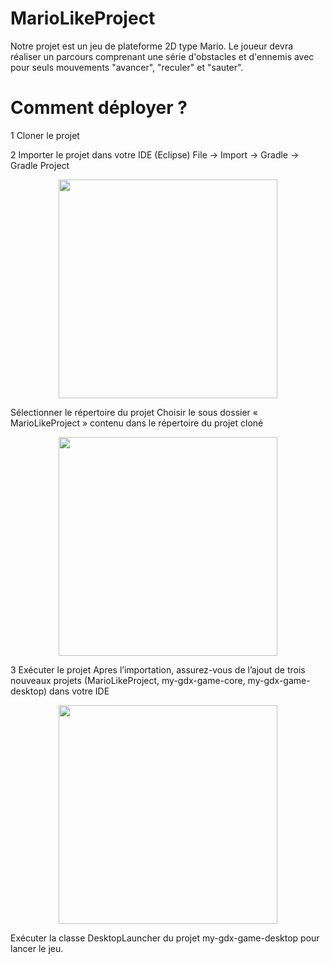 # MarioLikeProject

Notre projet est un jeu de plateforme 2D type Mario. Le joueur devra réaliser un parcours comprenant une série d'obstacles et d'ennemis avec pour seuls mouvements "avancer", "reculer" et "sauter". 

# Comment déployer ?
1 Cloner le projet 

2 Importer le projet dans votre IDE (Eclipse)
File -> Import -> Gradle -> Gradle Project

<p align="center">
  <img src="https://user-images.githubusercontent.com/22750403/33494640-e352c74c-d691-11e7-8c47-fd0cfb8826bf.png" width="350"/>
</p>

Sélectionner le répertoire du projet 
Choisir le sous dossier « MarioLikeProject » contenu dans le répertoire du projet cloné 
 
<p align="center">
  <img src="https://user-images.githubusercontent.com/22750403/33494679-04b97912-d692-11e7-9869-501304f0d59b.png" width="350"/>
</p>

3 Exécuter le projet
Apres l’importation, assurez-vous de l’ajout de trois nouveaux projets (MarioLikeProject, my-gdx-game-core, my-gdx-game-desktop) dans votre IDE

<p align="center">
  <img src="https://user-images.githubusercontent.com/22750403/33494690-0dc3ee0c-d692-11e7-94ac-8eee66306605.png" width="350"/>
</p>
 
Exécuter la classe DesktopLauncher du projet my-gdx-game-desktop pour lancer le jeu.
